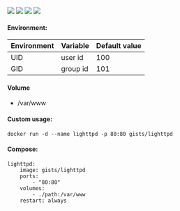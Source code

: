 ![](https://img.shields.io/badge/Lighttpd-1.4.39-brightgreen.svg) ![](https://img.shields.io/badge/Alpine-3.4-brightgreen.svg) ![](https://img.shields.io/docker/stars/gists/lighttpd.svg) ![](https://img.shields.io/docker/pulls/gists/lighttpd.svg)

#### Environment:

| Environment | Variable | Default value |
|-------------|----------|---------------|
| UID         | user id  | 100           |
| GID         | group id | 101           |

#### Volume

- /var/www

#### Custom usage:

    docker run -d --name lighttpd -p 80:80 gists/lighttpd

#### Compose:

```
lighttpd:
    image: gists/lighttpd
    ports:
        - "80:80"
    volumes:
        - ./path:/var/www
    restart: always
```
